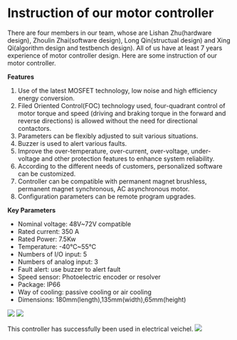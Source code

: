 # Instruction of our motor controller #

There are four members in our team, whose are Lishan Zhu(hardware design), Zhoulin Zhai(software design), Long Qin(structual design) and Xing Qi(algorithm design and testbench design). All of us have at least 7 years experience of motor controller design. Here are some instruction of our motor controller.

**Features**

1. Use of the latest MOSFET technology, low noise and high efficiency energy conversion.
2. Filed Oriented Control(FOC) technology used, four-quadrant control of motor torque and speed (driving and braking torque in the forward and reverse directions) is allowed without the need for directional contactors.
3. Parameters can be flexibly adjusted to suit various situations.
4. Buzzer is used to alert various faults.
5. Improve the over-temperature, over-current, over-voltage, under-voltage and other protection features to enhance system reliability.
6. According to the different needs of customers, personalized software can be customized.
7. Controller can be compatible with permanent magnet brushless, permanent magnet synchronous, AC asynchronous motor.
8. Configuration parameters can be remote program upgrades.

**Key Parameters**

- Nominal voltage: 48V~72V compatible
- Rated current: 350 A
- Rated Power: 7.5Kw
- Temperature: -40℃~55℃
- Numbers of I/O input: 5
- Numbers of analog input: 3
- Fault alert: use buzzer to alert fault
- Speed sensor: Photoelectric encoder or resolver
- Package: IP66
- Way of cooling: passive cooling or air cooling
- Dimensions: 180mm(length),135mm(width),65mm(height)

![](https://i.imgur.com/EGeLyLl.jpg)
![](https://i.imgur.com/iRlsA35.jpg)

This controller has successfully been used in electrical veichel.
![](https://i.imgur.com/CliJjvS.jpg)
